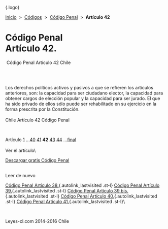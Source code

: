 <div class="wrapper">

[](/index.htm){.logo}
<div class="breadcrumbs">

[Inicio](/index.htm)  &gt;  [Códigos](/codigos.htm)  &gt;  [Código
Penal](/codigo_penal.htm "Código Penal")  &gt;  **Artículo 42**

</div>

<div class="middle">

<div class="container">

Código Penal\
Artículo 42.
=============

<div id="goser">

</div>

﻿
Código Penal Artículo 42 Chile

\
﻿
<div id="squareAds">

</div>

<div id="statya">

Los derechos políticos activos y pasivos a que se refieren los artículos
anteriores, son: la capacidad para ser ciudadano elector, la capacidad
para obtener cargos de elección popular y la capacidad para ser jurado.
El que ha sido privado de ellos sólo puede ser rehabilitado en su
ejercicio en la forma prescrita por la Constitución.\
\
Chile Artículo 42 Código Penal

</div>

﻿
<div id="ads1">

</div>

<div class="breadstat">

Artículo
[1](/codigo_penal/1.htm) ...[40](/codigo_penal/40.htm) [41](/codigo_penal/41.htm) **42** [43](/codigo_penal/43.htm) [44](/codigo_penal/44.htm) ...[final](/codigo_penal/final.htm) \
\
Ver el artículo\

</div>

[Descargar gratis Código
Penal](/codigo_penal/download.htm "Descargar gratis Código Penal") ﻿
<div style="clear: left">

</div>

\
Leer de nuevo

[Código Penal Artículo 38.](/codigo_penal/38.htm){.autolink_lastvisited
.st-l} [Código Penal Artículo
39.](/codigo_penal/39.htm){.autolink_lastvisited .st-l} [Código Penal
Artículo 39 bis.](/codigo_penal/39%20bis.htm){.autolink_lastvisited
.st-l} [Código Penal Artículo
40.](/codigo_penal/40.htm){.autolink_lastvisited .st-l} [Código Penal
Artículo 41.](/codigo_penal/41.htm){.autolink_lastvisited .st-l}\

</div>

﻿
<div id="LeftAds">

</div>

</div>

Leyes-cl.com 2014-2016 Chile

</div>
